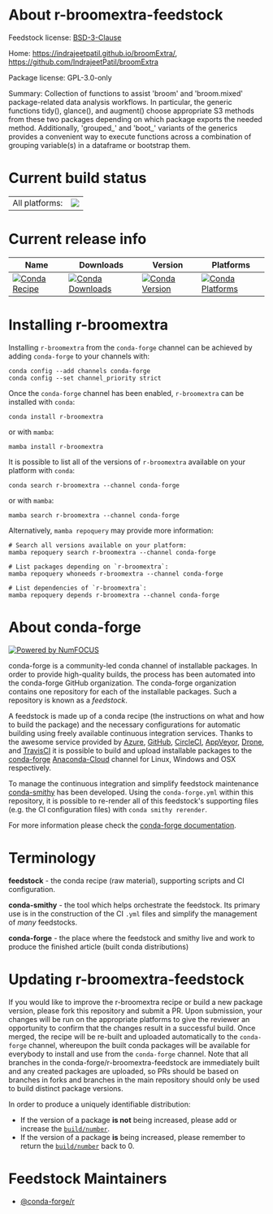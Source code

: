 About r-broomextra-feedstock
============================

Feedstock license: [BSD-3-Clause](https://github.com/conda-forge/r-broomextra-feedstock/blob/main/LICENSE.txt)

Home: https://indrajeetpatil.github.io/broomExtra/, https://github.com/IndrajeetPatil/broomExtra

Package license: GPL-3.0-only

Summary: Collection of functions to assist 'broom' and 'broom.mixed' package-related data analysis workflows. In particular, the generic functions tidy(), glance(), and augment() choose appropriate S3 methods from these two packages depending on which package exports the needed method. Additionally, 'grouped_' and 'boot_' variants of the generics provides a convenient way to execute functions across a combination of grouping variable(s) in a dataframe or bootstrap them.

Current build status
====================


<table><tr><td>All platforms:</td>
    <td>
      <a href="https://dev.azure.com/conda-forge/feedstock-builds/_build/latest?definitionId=7001&branchName=main">
        <img src="https://dev.azure.com/conda-forge/feedstock-builds/_apis/build/status/r-broomextra-feedstock?branchName=main">
      </a>
    </td>
  </tr>
</table>

Current release info
====================

| Name | Downloads | Version | Platforms |
| --- | --- | --- | --- |
| [![Conda Recipe](https://img.shields.io/badge/recipe-r--broomextra-green.svg)](https://anaconda.org/conda-forge/r-broomextra) | [![Conda Downloads](https://img.shields.io/conda/dn/conda-forge/r-broomextra.svg)](https://anaconda.org/conda-forge/r-broomextra) | [![Conda Version](https://img.shields.io/conda/vn/conda-forge/r-broomextra.svg)](https://anaconda.org/conda-forge/r-broomextra) | [![Conda Platforms](https://img.shields.io/conda/pn/conda-forge/r-broomextra.svg)](https://anaconda.org/conda-forge/r-broomextra) |

Installing r-broomextra
=======================

Installing `r-broomextra` from the `conda-forge` channel can be achieved by adding `conda-forge` to your channels with:

```
conda config --add channels conda-forge
conda config --set channel_priority strict
```

Once the `conda-forge` channel has been enabled, `r-broomextra` can be installed with `conda`:

```
conda install r-broomextra
```

or with `mamba`:

```
mamba install r-broomextra
```

It is possible to list all of the versions of `r-broomextra` available on your platform with `conda`:

```
conda search r-broomextra --channel conda-forge
```

or with `mamba`:

```
mamba search r-broomextra --channel conda-forge
```

Alternatively, `mamba repoquery` may provide more information:

```
# Search all versions available on your platform:
mamba repoquery search r-broomextra --channel conda-forge

# List packages depending on `r-broomextra`:
mamba repoquery whoneeds r-broomextra --channel conda-forge

# List dependencies of `r-broomextra`:
mamba repoquery depends r-broomextra --channel conda-forge
```


About conda-forge
=================

[![Powered by
NumFOCUS](https://img.shields.io/badge/powered%20by-NumFOCUS-orange.svg?style=flat&colorA=E1523D&colorB=007D8A)](https://numfocus.org)

conda-forge is a community-led conda channel of installable packages.
In order to provide high-quality builds, the process has been automated into the
conda-forge GitHub organization. The conda-forge organization contains one repository
for each of the installable packages. Such a repository is known as a *feedstock*.

A feedstock is made up of a conda recipe (the instructions on what and how to build
the package) and the necessary configurations for automatic building using freely
available continuous integration services. Thanks to the awesome service provided by
[Azure](https://azure.microsoft.com/en-us/services/devops/), [GitHub](https://github.com/),
[CircleCI](https://circleci.com/), [AppVeyor](https://www.appveyor.com/),
[Drone](https://cloud.drone.io/welcome), and [TravisCI](https://travis-ci.com/)
it is possible to build and upload installable packages to the
[conda-forge](https://anaconda.org/conda-forge) [Anaconda-Cloud](https://anaconda.org/)
channel for Linux, Windows and OSX respectively.

To manage the continuous integration and simplify feedstock maintenance
[conda-smithy](https://github.com/conda-forge/conda-smithy) has been developed.
Using the ``conda-forge.yml`` within this repository, it is possible to re-render all of
this feedstock's supporting files (e.g. the CI configuration files) with ``conda smithy rerender``.

For more information please check the [conda-forge documentation](https://conda-forge.org/docs/).

Terminology
===========

**feedstock** - the conda recipe (raw material), supporting scripts and CI configuration.

**conda-smithy** - the tool which helps orchestrate the feedstock.
                   Its primary use is in the construction of the CI ``.yml`` files
                   and simplify the management of *many* feedstocks.

**conda-forge** - the place where the feedstock and smithy live and work to
                  produce the finished article (built conda distributions)


Updating r-broomextra-feedstock
===============================

If you would like to improve the r-broomextra recipe or build a new
package version, please fork this repository and submit a PR. Upon submission,
your changes will be run on the appropriate platforms to give the reviewer an
opportunity to confirm that the changes result in a successful build. Once
merged, the recipe will be re-built and uploaded automatically to the
`conda-forge` channel, whereupon the built conda packages will be available for
everybody to install and use from the `conda-forge` channel.
Note that all branches in the conda-forge/r-broomextra-feedstock are
immediately built and any created packages are uploaded, so PRs should be based
on branches in forks and branches in the main repository should only be used to
build distinct package versions.

In order to produce a uniquely identifiable distribution:
 * If the version of a package **is not** being increased, please add or increase
   the [``build/number``](https://docs.conda.io/projects/conda-build/en/latest/resources/define-metadata.html#build-number-and-string).
 * If the version of a package **is** being increased, please remember to return
   the [``build/number``](https://docs.conda.io/projects/conda-build/en/latest/resources/define-metadata.html#build-number-and-string)
   back to 0.

Feedstock Maintainers
=====================

* [@conda-forge/r](https://github.com/conda-forge/r/)

